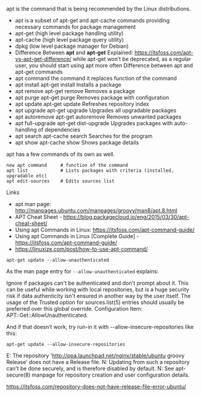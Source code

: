 apt is the command that is being recommended by the Linux distributions.

- apt is a subset of apt-get and apt-cache commands providing necessary commands for package management
- apt-get (high level package handling utility)
- apt-cache (high level package query utility)
- dpkg (low level package manager for Debian)
- Difference Between **apt** and **apt-get** Explained: https://itsfoss.com/apt-vs-apt-get-difference/
while apt-get won’t be deprecated, as a regular user, you should start using apt more often
Difference between apt and apt-get commands
- apt command       the command it replaces     function of the command
- apt install       apt-get install             Installs a package
- apt remove        apt-get remove              Removes a package
- apt purge         apt-get purge               Removes package with configuration
- apt update        apt-get update              Refreshes repository index
- apt upgrade       apt-get upgrade             Upgrades all upgradable packages
- apt autoremove    apt-get autoremove          Removes unwanted packages
- apt full-upgrade  apt-get dist-upgrade        Upgrades packages with auto-handling of dependencies
- apt search        apt-cache search            Searches for the program
- apt show          apt-cache show              Shows package details

apt has a few commands of its own as well.

```
new apt command     # function of the command
apt list            # Lists packages with criteria (installed, upgradable etc)
apt edit-sources    # Edits sources list
```
Links
- apt man page: http://manpages.ubuntu.com/manpages/groovy/man8/apt.8.html
- APT Cheat Sheet - https://blog.packagecloud.io/eng/2015/03/30/apt-cheat-sheet/
- Using apt Commands in Linux: https://itsfoss.com/apt-command-guide/
- Using apt Commands in Linux [Complete Guide] - https://itsfoss.com/apt-command-guide/
- https://linuxize.com/post/how-to-use-apt-command/

```
apt-get update --allow-unauthenticated
```

As the man page entry for `--allow-unauthenticated` explains:

Ignore if packages can't be authenticated and don't prompt about it. This can be useful while working with local repositories, but is a huge security risk if data authenticity isn't ensured in another way by the user itself. The usage of the Trusted option for sources.list(5) entries should usually be preferred over this global override. Configuration Item: APT::Get::AllowUnauthenticated.

And if that doesn’t work, try run-in it with --allow-insecure-repositories like this:

```
apt-get update --allow-insecure-repositories
```

E: The repository 'http://ppa.launchpad.net/nginx/stable/ubuntu groovy Release' does not have a Release file.
N: Updating from such a repository can't be done securely, and is therefore disabled by default.
N: See apt-secure(8) manpage for repository creation and user configuration details.


https://itsfoss.com/repository-does-not-have-release-file-error-ubuntu/

